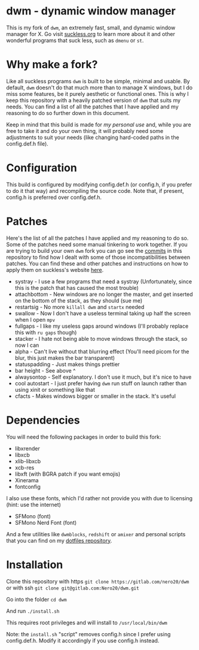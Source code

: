 # dwm - dynamic window manager
This is my fork of `dwm`, an extremely fast, small, and dynamic window manager for X. Go visit [suckless.org](https://suckless.org) to learn more about it and other wonderful programs that suck less, such as `dmenu` or `st`.

# Why make a fork?
Like all suckless programs `dwm` is built to be simple, minimal and usable. By default, `dwm` doesn't do that much more than to manage X windows, but I do miss some features, be it purely aesthetic or functional ones. This is why I keep this repository with a heavily patched version of `dwm` that suits my needs. You can find a list of all the patches that I have applied and my reasoning to do so further down in this document.

Keep in mind that this build is made for *my personal use* and, while you are free to take it and do your own thing, it will probably need some adjustments to suit your needs (like changing hard-coded paths in the config.def.h file).

# Configuration
This build is configured by modifying config.def.h (or config.h, if you prefer to do it that way) and recompiling the source code. Note that, if present, config.h is preferred over config.def.h.

# Patches
Here's the list of all the patches I have applied and my reasoning to do so.
Some of the patches need some manual tinkering to work together. If you are trying to build your own `dwm` fork you can go see the [commits](https://gitlab.com/Nero20/dwm/-/commits/master) in this repository to find how I dealt with some of those incompatibilities between patches.
You can find these and other patches and instructions on how to apply them on suckless's website [here](https://dwm.suckless.org/patches/).

+ systray        - I use a few programs that need a systray (Unfortunately, since this is the patch that has caused the most trouble)
+ attachbottom   - New windows are no longer the master, and get inserted on the bottom of the stack, as they should (sue me)
+ restartsig     - No more `killall dwm` and `startx` needed
+ swallow        - Now I don't have a useless terminal taking up half the screen when I open `mpv`
+ fullgaps       - I like my useless gaps around windows (I'll probably replace this with `ru gaps` though)
+ stacker        - I hate not being able to move windows through the stack, so now I can
+ alpha          - Can't live without that blurring effect (You'll need picom for the blur, this just makes the bar transparent)
+ statuspadding  - Just makes things prettier
+ bar height     - See above ^
+ alwaysontop    - Self explanatory. I don't use it much, but it's nice to have
+ cool autostart - I just prefer having `dwm` run stuff on launch rather than using xinit or something like that
+ cfacts         - Makes windows bigger or smaller in the stack. It's useful

# Dependencies
You will need the following packages in order to build this fork:

+ libxrender
+ libxcb
+ xlib-libxcb
+ xcb-res
+ libxft (with BGRA patch if you want emojis)
+ Xinerama
+ fontconfig

I also use these fonts, which I'd rather not provide you with due to licensing (hint: use the internet)

+ SFMono (font)
+ SFMono Nerd Font (font)

And a few utilities like `dwmblocks`, `redshift` or `amixer` and personal scripts that you can find on my [dotfiles repository](https://gitlab.com/Nero20/dotfiles-linux).

# Installation
Clone this repository with https
`git clone https://gitlab.com/nero20/dwm`
or with ssh
`git clone git@gitlab.com:Nero20/dwm.git`

Go into the folder
`cd dwm`

And run `./install.sh`

This requires root privileges and will install to `/usr/local/bin/dwm`

Note: the `install.sh` "script" removes config.h since I prefer using config.def.h. Modify it accordingly if you use config.h instead.

